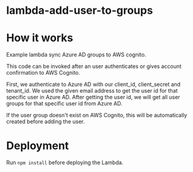 # lambda-add-user-to-groups

# How it works

Example lambda sync Azure AD groups to AWS cognito.

This code can be invoked after an user authenticates or gives account confirmation to AWS Cognito.

First, we authenticate to Azure AD with our client_id, client_secret and tenant_id.
We used the given email address to get the user id for that specific user in Azure AD.
After getting the user id, we will get all user groups for that specific user id from Azure AD.

If the user group doesn't exist on AWS Cognito, this will be automatically created before adding the user.

# Deployment
Run `npm install` before deploying the Lambda.
